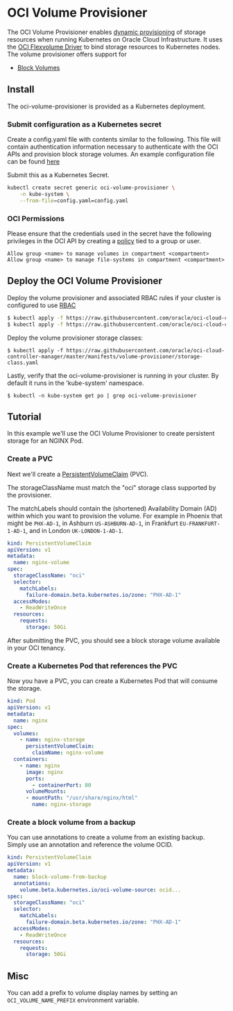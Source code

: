 # OCI Volume Provisioner

The OCI Volume Provisioner enables [dynamic provisioning][1] of storage resources when running Kubernetes on Oracle Cloud Infrastructure.
It uses the [OCI Flexvolume Driver](/flex-volume-driver.md) to bind storage resources to Kubernetes nodes. The volume provisioner offers support for

* [Block Volumes][5]

## Install

The oci-volume-provisioner is provided as a Kubernetes deployment.

### Submit configuration as a Kubernetes secret

Create a config.yaml file with contents similar to the following. This file will contain authentication
information necessary to authenticate with the OCI APIs and provision block storage volumes.
An example configuration file can be found [here](manifests/provider-config-example.yaml)

Submit this as a Kubernetes Secret.

```bash
kubectl create secret generic oci-volume-provisioner \
    -n kube-system \
    --from-file=config.yaml=config.yaml
```

### OCI Permissions

Please ensure that the credentials used in the secret have the following privileges in the OCI API by creating a [policy](https://docs.us-phoenix-1.oraclecloud.com/Content/Identity/Concepts/policysyntax.htm) tied to a group or user.

```
Allow group <name> to manage volumes in compartment <compartment>
Allow group <name> to manage file-systems in compartment <compartment>
```


## Deploy the OCI Volume Provisioner

Deploy the volume provisioner and associated RBAC rules if your cluster is configured to use [RBAC][3]

```bash
$ kubectl apply -f https://raw.githubusercontent.com/oracle/oci-cloud-controller-manager/master/manifests/volume-provisioner/oci-volume-provisioner.yaml
$ kubectl apply -f https://raw.githubusercontent.com/oracle/oci-cloud-controller-manager/master/manifests/volume-provisioner/oci-volume-provisioner-rbac.yaml
```

Deploy the volume provisioner storage classes:

```
$ kubectl apply -f https://raw.githubusercontent.com/oracle/oci-cloud-controller-manager/master/manifests/volume-provisioner/storage-class.yaml
```

Lastly, verify that the oci-volume-provisioner is running in your cluster. By default it runs in the 'kube-system' namespace.

```
$ kubectl -n kube-system get po | grep oci-volume-provisioner
```

## Tutorial

In this example we'll use the OCI Volume Provisioner to create persistent storage for an NGINX Pod.

### Create a PVC

Next we'll create a [PersistentVolumeClaim][4] (PVC).

The storageClassName must match the "oci" storage class supported by the provisioner.

The matchLabels should contain the (shortened) Availability Domain (AD) within
which you want to provision the volume. For example in Phoenix that might be
`PHX-AD-1`, in Ashburn `US-ASHBURN-AD-1`, in Frankfurt `EU-FRANKFURT-1-AD-1`,
and in London `UK-LONDON-1-AD-1`.

```yaml
kind: PersistentVolumeClaim
apiVersion: v1
metadata:
  name: nginx-volume
spec:
  storageClassName: "oci"
  selector:
    matchLabels:
      failure-domain.beta.kubernetes.io/zone: "PHX-AD-1"
  accessModes:
    - ReadWriteOnce
  resources:
    requests:
      storage: 50Gi
```

After submitting the PVC, you should see a block storage volume available in your OCI tenancy.

### Create a Kubernetes Pod that references the PVC

Now you have a PVC, you can create a Kubernetes Pod that will consume the storage.

```yaml
kind: Pod
apiVersion: v1
metadata:
  name: nginx
spec:
  volumes:
    - name: nginx-storage
      persistentVolumeClaim:
        claimName: nginx-volume
  containers:
    - name: nginx
      image: nginx
      ports:
        - containerPort: 80
      volumeMounts:
      - mountPath: "/usr/share/nginx/html"
        name: nginx-storage
```

### Create a block volume from a backup

You can use annotations to create a volume from an existing backup. Simply use an annotation and reference the volume OCID.

```yaml
kind: PersistentVolumeClaim
apiVersion: v1
metadata:
  name: block-volume-from-backup
  annotations:
    volume.beta.kubernetes.io/oci-volume-source: ocid...
spec:
  storageClassName: "oci"
  selector:
    matchLabels:
      failure-domain.beta.kubernetes.io/zone: "PHX-AD-1"
  accessModes:
    - ReadWriteOnce
  resources:
    requests:
      storage: 50Gi
```

## Misc

You can add a prefix to volume display names by setting an `OCI_VOLUME_NAME_PREFIX` environment variable.


[1]: http://blog.kubernetes.io/2016/10/dynamic-provisioning-and-storage-in-kubernetes.html
[2]: https://github.com/oracle/oci-flexvolume-driver
[3]: https://kubernetes.io/docs/admin/authorization/rbac/
[4]: https://kubernetes.io/docs/concepts/storage/persistent-volumes/#persistentvolumeclaims
[5]: https://docs.us-phoenix-1.oraclecloud.com/Content/Block/Concepts/overview.htm
